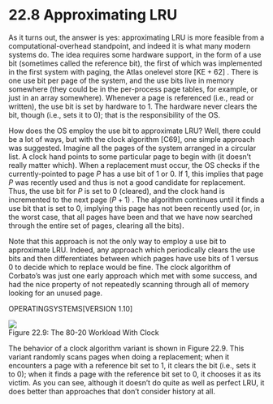 # 22.8 Approximating LRU  

As it turns out, the answer is yes: approximating LRU is more feasible from a computational-overhead standpoint, and indeed it is what many modern systems do. The idea requires some hardware support, in the form of a use bit (sometimes called the reference bit), the first of which was implemented in the first system with paging, the Atlas onelevel store $\left[ \mathrm { K E } { + } 6 2 \right]$ . There is one use bit per page of the system, and the use bits live in memory somewhere (they could be in the per-process page tables, for example, or just in an array somewhere). Whenever a page is referenced (i.e., read or written), the use bit is set by hardware to 1. The hardware never clears the bit, though (i.e., sets it to 0); that is the responsibility of the OS.  

How does the OS employ the use bit to approximate LRU? Well, there could be a lot of ways, but with the clock algorithm [C69], one simple approach was suggested. Imagine all the pages of the system arranged in a circular list. A clock hand points to some particular page to begin with (it doesn’t really matter which). When a replacement must occur, the OS checks if the currently-pointed to page $P$ has a use bit of 1 or 0. If 1, this implies that page $P$ was recently used and thus is not a good candidate for replacement. Thus, the use bit for $P$ is set to 0 (cleared), and the clock hand is incremented to the next page $( P + 1 )$ . The algorithm continues until it finds a use bit that is set to 0, implying this page has not been recently used (or, in the worst case, that all pages have been and that we have now searched through the entire set of pages, clearing all the bits).  

Note that this approach is not the only way to employ a use bit to approximate LRU. Indeed, any approach which periodically clears the use bits and then differentiates between which pages have use bits of 1 versus 0 to decide which to replace would be fine. The clock algorithm of Corbato’s was just one early approach which met with some success, and had the nice property of not repeatedly scanning through all of memory looking for an unused page.  

OPERATINGSYSTEMS[VERSION 1.10]  

![](images/10dc7a26e7516a387815aa2a74ca572a29b5c306e1bee28da08e80caec02c0d7.jpg)  
Figure 22.9: The 80-20 Workload With Clock  

The behavior of a clock algorithm variant is shown in Figure 22.9. This variant randomly scans pages when doing a replacement; when it encounters a page with a reference bit set to 1, it clears the bit (i.e., sets it to 0); when it finds a page with the reference bit set to 0, it chooses it as its victim. As you can see, although it doesn’t do quite as well as perfect LRU, it does better than approaches that don’t consider history at all.  

